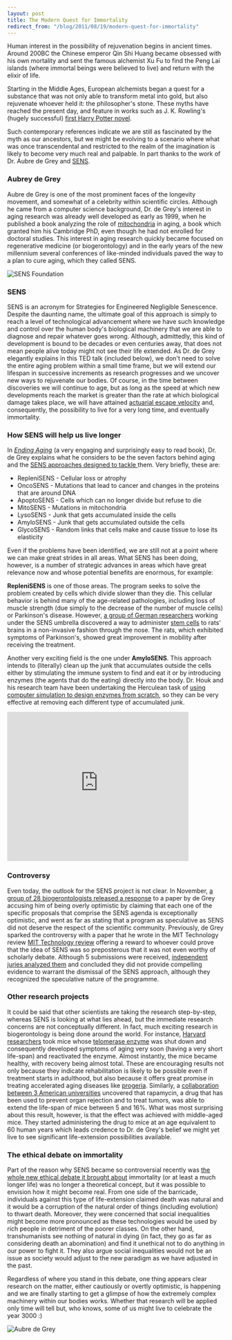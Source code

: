 ```yaml
---
layout: post
title: The Modern Quest for Immortality
redirect_from: "/blog/2011/08/19/modern-quest-for-immortality"
---
```


<p>
Human interest in the possibility of rejuvenation begins in
ancient times. Around 200BC the Chinese emperor Qin Shi Huang became
obsessed with his own mortality and sent the famous alchemist Xu Fu to
find the Peng Lai islands (where immortal beings were believed to
live) and return with the elixir of life.
</p>


<p>
Starting in the
Middle Ages, European alchemists began a quest for a substance that
was not only able to transform metal into gold, but also rejuvenate
whoever held it: the philosopher's stone. These myths have reached
the present day, and feature in works such as J. K. Rowling's (hugely
successful)
 <a href="http://en.wikipedia.org/wiki/Harry_Potter_and_the_Philosopher's_Stone">
first Harry Potter novel</a>.
</p>

<p>
Such contemporary references indicate we are still as fascinated by
the myth as our ancestors, but we might be evolving to a scenario
where what was once transcendental and restricted to the realm of the
imagination is likely to become very much real and palpable.
In part thanks to the work of Dr. Aubre de Grey and
<a href="http://sens.org/">SENS</a>.
</p>

<h3>Aubrey de Grey</h3>

<p>
Aubre de Grey is one of the most prominent faces of the longevity
movement, and somewhat of a celebrity within scientific circles.
Although he came from a computer science background, Dr. de
Grey's interest in aging research was already well developed as early
as 1999, when he published a book analyzing the role of
<a href="http://en.wikipedia.org/wiki/Mitochondrion">mitochondria</a>
in aging, a book which granted him his Cambridge PhD, even though
he had not enrolled for doctoral studies. This interest in aging
research quickly became focused on regenerative medicine (or
biogerontology) and in the early years of the new millennium several
conferences of like-minded individuals paved the way to a plan to cure
aging, which they called SENS.
</p>

<img src="/images/sens-foundation.png"
  alt="SENS Foundation" />

<h3>SENS</h3>

<p>
SENS is an acronym for Strategies for Engineered Negligible
Senescence. Despite the daunting name, the ultimate goal of this
approach is simply to reach a level of
technological advancement where we have such knowledge and control
over the human body's biological machinery that we are able to
diagnose and repair whatever goes wrong. Although, admittedly, this
kind of development is bound to be decades or even centuries away,
that does not mean people alive today might not see their life
extended. As Dr. de Grey
elegantly explains in this TED talk (included below),
we don't need to solve the entire aging problem
within a small time frame, but we will extend our lifespan in
successive increments as research progresses and we uncover new ways
to rejuvenate our bodies. Of course, in the time between discoveries
we will continue to age, but as long as the speed at which new
developments reach the market is greater than the rate at which
biological damage takes place, we will have
attained
<a href="http://en.wikipedia.org/wiki/Actuarial_escape_velocity"> actuarial
escape velocity</a> and, consequently, the possibility to live for a
very long time, and eventually immortality.
</p>

<h3>How SENS will help us live longer</h3>

<p>
In <em><a href="http://www.amazon.com/gp/product/0312367074/ref=as_li_qf_sp_asin_tl?ie=UTF8&tag=javitordblogo-20&linkCode=as2&camp=217145&creative=399377&creativeASIN=0312367074">
Ending Aging</a> </em>(a very engaging and surprisingly easy to read book),
Dr. de Grey explains what he considers to be the seven factors behind
aging and the <a href="http://www.sens.org/sens-research/research-themes">SENS
approaches designed to tackle </a>them. Very briefly, these are:
</p>
<ul>
	<li>RepleniSENS - Cellular loss or atrophy</li>
	<li>OncoSENS - Mutations that lead to cancer
	and changes in the proteins that are around DNA</li>
	<li>ApoptoSENS - Cells which can no longer divide
	but refuse to die</li>
	<li>MitoSENS - Mutations in mitochondria</li>
	<li>LysoSENS - Junk that gets accumulated inside
	the cells</li>
	<li>AmyloSENS - Junk that gets accumulated outside
	the cells</li>
	<li>GlycoSENS - Random links that cells make and
	cause tissue to lose its elasticity</li>
</ul>

<p>
Even if the problems have been identified, we are still not at a
point where we can make great strides in all areas. What SENS has been
doing, however, is a number of strategic advances in areas which have
great relevance now and whose potential benefits are enormous, for example:
</p>

<p>
<strong>RepleniSENS</strong> is one of those areas. The program seeks 
to solve the problem created by cells which divide slower than they die.
This cellular behavior is behind many of the
age-related pathologies, including loss of muscle strength (due simply
to the decrease of the number of muscle cells) or Parkinson's
disease. However,
<a href="http://www.parkinsons.org.uk/about_us/news/news_items/all_news/stem_cells_through_the_nose.aspx">
a group of German researchers</a> working under the SENS umbrella
discovered a way to
administer <a href="http://en.wikipedia.org/wiki/Stem_cell">stem
cells</a> to rats' brains in a non-invasive fashion through the
nose. The rats, which exhibited symptoms of Parkinson's, showed great
improvement in mobility after receiving the treatment.
</p>

<p>
Another very exciting field is the one under <strong>AmyloSENS</strong>. This
approach intends to (literally) clean up the junk that accumulates
outside the cells either by stimulating the immune system to find and
eat it or by introducing enzymes (the agents that do the eating)
directly into the body. Dr. Houk and his research team have been
undertaking the Herculean task of
<a href="http://newsroom.ucla.edu/portal/ucla/designer-enzymes-created-by-ucla-46985.aspx">
using computer simulation to design enzymes from scratch</a>, so they can be
very effective at removing each different type of accumulated
junk.
</p>

<iframe class="video" width="420" height="345"
    src="https://www.youtube.com/embed/4cRN1Y09-eI" frameborder="0" >
</iframe>

<h3>Controversy</h3>

<p>
Even today, the outlook for the SENS project is not clear. In November,
<a href="http://www.nature.com/embor/journal/v6/n11/full/7400555.html">
a group of 28 biogerontologists released a response</a> to a paper by de
Grey accusing him of being overly
optimistic by claiming that each one of the specific proposals
that comprise the SENS agenda is exceptionally optimistic,
and went as far as stating that a
program as speculative as SENS did not deserve the respect of the
scientific community. Previously, de Grey sparked the controversy with a paper
that he wrote in the MIT Technology review
<a href="http://www.technologyreview.com/blog/pontin/14968/">
MIT Technology review</a> offering a reward
to whoever could prove that the idea of
SENS was so preposterous that it was not even worthy of scholarly
debate. Although 5 submissions were
received, <a href="http://www.technologyreview.com/sens/">independent
juries analyzed them</a> and concluded they did not provide compelling
evidence to warrant the dismissal of the SENS approach, although they
recognized the speculative nature of the programme.
</p>

<h3>Other research projects</h3>

<p>
It could be said that other scientists
are taking the research step-by-step, whereas SENS is looking at what
lies ahead, but the immediate research concerns are not conceptually
different. In fact, much exciting research in biogerontology is being
done around the world. For instance,
<a href="http://news.sciencemag.org/sciencenow/2010/11/the-curious-case-of-the-backward.html?ref=hp">
Harvard researchers</a> took mice
whose <a href="http://en.wikipedia.org/wiki/Telomerase">telomerase
enzyme</a> was shut down and consequently developed symptoms of aging
very soon (having a very short life-span) and reactivated the
enzyme. Almost instantly, the mice became healthy, with recovery being
almost total. These are encouraging results not only because they
indicate rehabilitation is likely to be possible even if treatment
starts in adulthood, but also because it offers great promise in
treating accelerated aging diseases
like <a href="http://en.wikipedia.org/wiki/Progeria">progeria</a>. Similarly, a
<a href="http://news.sciencemag.org/sciencenow/2009/07/08-01.html?ref=hp">
collaboration between 3 American universities</a> uncovered that rapamycin, a
drug that has been used to prevent organ rejection and to treat tumors, was
able to extend the life-span of mice between 5 and 16%. What was most
surprising about this result, however, is that the effect was achieved
with middle-aged mice. They started administering the
drug to mice at an age equivalent to 60 human years which leads credence
to Dr. de Grey's belief we might yet live to see significant
life-extension possibilities available.
</p>

<h3>The ethical debate on immortality</h3>

<p>
Part of the reason why SENS became so controversial recently
was <a href="http://www.nature.com/embor/journal/v6/n1s/full/7400435.html">the
whole new ethical debate it brought about</a> immortality (or at
least a much longer life) was no longer a theoretical concept, but it
was possible to envision how it might become real. From one side of
the barricade, individuals against this type of life-extension claimed
death was natural and it would be a corruption of the natural order of
things (including evolution) to thwart death. Moreover, they were
concerned that social inequalities might become more pronounced as
these technologies would be used by rich people in detriment of the
poorer classes. On the other hand, transhumanists see nothing of
natural in dying (in fact, they go as far as considering death an
abomination) and find it unethical not to do anything in our power to
fight it. They also argue social inequalities would not be an issue as
society would adjust to the new paradigm as we have adjusted in the
past.
</p>

<p>
Regardless of where you stand in this debate, one thing appears
clear research on the matter, either cautiously or overtly
optimistic, is happening and we are finally starting to get a glimpse
of how the extremely complex machinery within our bodies
works. Whether that research will be applied only time will tell but,
who knows, some of us might live to celebrate the year 3000 :)
</p>

<img src="/images/aubre-de-grey-immortality.jpg"
  alt="Aubre de Grey" />
